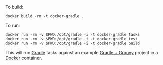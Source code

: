 To build:

    docker build -rm -t docker-gradle .

To run:

    docker run -rm -v $PWD:/opt/gradle -i -t docker-gradle tasks
    docker run -rm -v $PWD:/opt/gradle -i -t docker-gradle test
    docker run -rm -v $PWD:/opt/gradle -i -t docker-gradle build

This will run [Gradle][2] tasks against an example [Gradle + Groovy][3] project in a [Docker][1] container.

[1]: https://www.docker.io/
[2]: http://www.gradle.org/docs/current/userguide/userguide.html
[3]: http://www.gradle.org/docs/current/userguide/tutorial_groovy_projects.html
